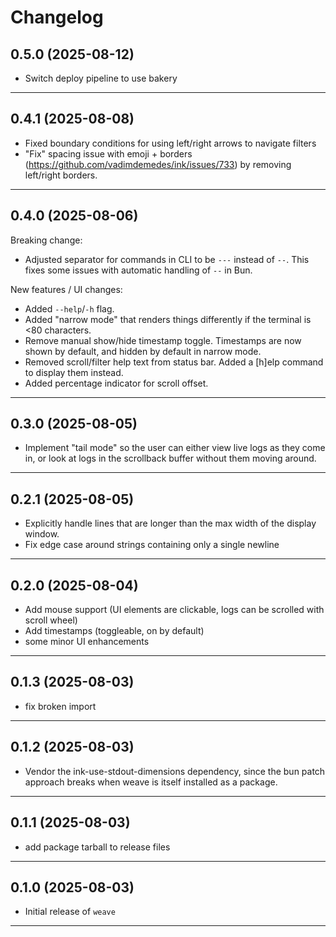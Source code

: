 # Changelog

## 0.5.0 (2025-08-12)

- Switch deploy pipeline to use bakery 

---

## 0.4.1 (2025-08-08)

- Fixed boundary conditions for using left/right arrows to navigate filters
- "Fix" spacing issue with emoji + borders (https://github.com/vadimdemedes/ink/issues/733) by removing left/right borders.

---

## 0.4.0 (2025-08-06)

Breaking change:

- Adjusted separator for commands in CLI to be `---` instead of `--`. This fixes some issues with automatic handling of `--` in Bun.

New features / UI changes:

- Added `--help`/`-h` flag.
- Added "narrow mode" that renders things differently if the terminal is <80 characters.
- Remove manual show/hide timestamp toggle. Timestamps are now shown by default, and hidden by default in narrow mode.
- Removed scroll/filter help text from status bar. Added a [h]elp command to display them instead.
- Added percentage indicator for scroll offset.

---

## 0.3.0 (2025-08-05)

- Implement "tail mode" so the user can either view live logs as they come in, or look at logs in the scrollback buffer without them moving around.

---

## 0.2.1 (2025-08-05)

- Explicitly handle lines that are longer than the max width of the display window.
- Fix edge case around strings containing only a single newline

---

## 0.2.0 (2025-08-04)

- Add mouse support (UI elements are clickable, logs can be scrolled with scroll wheel)
- Add timestamps (toggleable, on by default)
- some minor UI enhancements

---

## 0.1.3 (2025-08-03)

- fix broken import

---

## 0.1.2 (2025-08-03)

- Vendor the ink-use-stdout-dimensions dependency, since the bun patch approach breaks when weave is itself installed as a package.

---

## 0.1.1 (2025-08-03)

- add package tarball to release files

---

## 0.1.0 (2025-08-03)

- Initial release of `weave`

---

